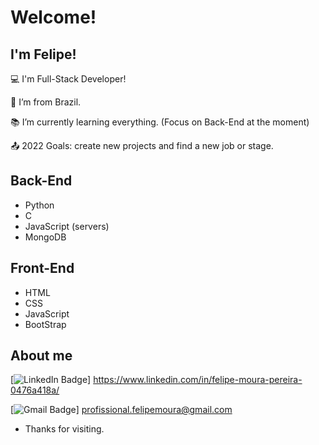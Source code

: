 # Welcome!

## I'm Felipe!
:computer: I'm Full-Stack Developer!

:house_with_garden: I’m from Brazil.

:books: I’m currently learning everything. (Focus on Back-End at the moment)

:outbox_tray: 2022 Goals: create new projects and find a new job or stage.

## Back-End
- Python
- C
- JavaScript (servers)
- MongoDB

## Front-End
- HTML
- CSS
- JavaScript
- BootStrap

## About me

[![LinkedIn Badge](https://img.shields.io/badge/LinkedIn-0077B5?style=for-the-badge&logo=linkedin&logoColor=white&link=https://www.linkedin.com/in/felipe-moura-pereira-0476a418a/)] https://www.linkedin.com/in/felipe-moura-pereira-0476a418a/

[![Gmail Badge](https://img.shields.io/badge/Gmail-D14836?style=for-the-badge&logo=gmail&logoColor=white&link=https://)] profissional.felipemoura@gmail.com



- Thanks for visiting.
